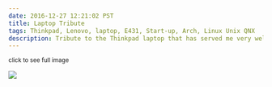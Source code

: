 ```yaml
---
date: 2016-12-27 12:21:02 PST
title: Laptop Tribute
tags: Thinkpad, Lenovo, laptop, E431, Start-up, Arch, Linux Unix QNX
description: Tribute to the Thinkpad laptop that has served me very well
---
```

<small>click to see full image</small>

[![][2]][1]

  [1]: https://imagedatastore.appspot.com/ahBzfmltYWdlZGF0YXN0b3Jlcg0LEgVpbWFnZRipw34M
  [2]: https://imagedatastore.appspot.com/ahBzfmltYWdlZGF0YXN0b3Jlcg4LEgVpbWFnZRiJ5LwBDA
